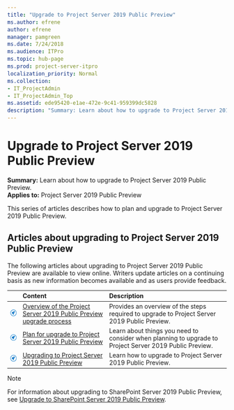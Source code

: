 ```yaml
---
title: "Upgrade to Project Server 2019 Public Preview"
ms.author: efrene
author: efrene
manager: pamgreen
ms.date: 7/24/2018
ms.audience: ITPro
ms.topic: hub-page
ms.prod: project-server-itpro
localization_priority: Normal
ms.collection:
- IT_ProjectAdmin
- IT_ProjectAdmin_Top
ms.assetid: ede95420-e1ae-472e-9c41-959399dc5828
description: "Summary: Learn about how to upgrade to Project Server 2019 Public Preview."
---
```


# Upgrade to Project Server 2019 Public Preview
 
 **Summary:** Learn about how to upgrade to Project Server 2019 Public Preview.<br/>
**Applies to:** Project Server 2019 Public Preview
  
This series of articles describes how to plan and upgrade to Project Server 2019 Public Preview. 
  
## Articles about upgrading to Project Server 2019 Public Preview

The following articles about upgrading to Project Server 2019 Public Preview are available to view online. Writers update articles on a continuing basis as new information becomes available and as users provide feedback.
  
||**Content**|**Description**|
|:-----|:-----|:-----|
|![Building blocks](images/mod_icon_buildingblock_M.png)|[Overview of the Project Server 2019 Public Preview upgrade process](overview-of-the-project-server-2019-upgrade-process.md) <br/> |Provides an overview of the steps required to upgrade to Project Server 2019 Public Preview.  <br/> |
|![Building blocks](images/mod_icon_buildingblock_M.png)|[Plan for upgrade to Project Server 2019 Public Preview](plan-for-upgrade-to-project-server-2019.md) <br/> |Learn about things you need to consider when planning to upgrade to Project Server 2019 Public Preview.  <br/> |
|![Building blocks](images/mod_icon_buildingblock_M.png)|[Upgrading to Project Server 2019 Public Preview](upgrading-to-project-server-2019.md) <br/> |Learn how to upgrade to Project Server 2019 Public Preview.  <br/> |
   
> [!NOTE]
> For information about upgrading to SharePoint Server 2019 Public Preview, see [Upgrade to SharePoint Server 2019 Public Preview](https://docs.microsoft.com/en-us/sharepoint/upgrade-and-update/upgrade-to-sharepoint-server-2019). 
  

